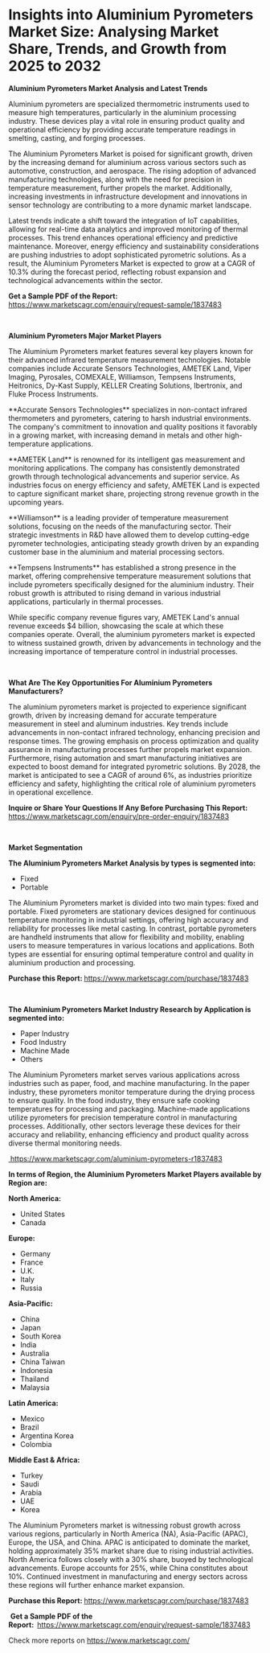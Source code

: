<p><h1>Insights into Aluminium Pyrometers Market Size: Analysing Market Share, Trends, and Growth from 2025 to 2032</h1></p><p><strong>Aluminium Pyrometers Market Analysis and Latest Trends</strong></p>
<p><p>Aluminium pyrometers are specialized thermometric instruments used to measure high temperatures, particularly in the aluminium processing industry. These devices play a vital role in ensuring product quality and operational efficiency by providing accurate temperature readings in smelting, casting, and forging processes. </p><p>The Aluminium Pyrometers Market is poised for significant growth, driven by the increasing demand for aluminium across various sectors such as automotive, construction, and aerospace. The rising adoption of advanced manufacturing technologies, along with the need for precision in temperature measurement, further propels the market. Additionally, increasing investments in infrastructure development and innovations in sensor technology are contributing to a more dynamic market landscape.</p><p>Latest trends indicate a shift toward the integration of IoT capabilities, allowing for real-time data analytics and improved monitoring of thermal processes. This trend enhances operational efficiency and predictive maintenance. Moreover, energy efficiency and sustainability considerations are pushing industries to adopt sophisticated pyrometric solutions. As a result, the Aluminium Pyrometers Market is expected to grow at a CAGR of 10.3% during the forecast period, reflecting robust expansion and technological advancements within the sector.</p></p>
<p><strong>Get a Sample PDF of the Report:&nbsp;</strong> <a href="https://www.marketscagr.com/enquiry/request-sample/1837483?utm_campaign=2097&utm_medium=2&utm_source=Github&utm_content=ia&utm_term=28022025&utm_id=aluminium-pyrometers">https://www.marketscagr.com/enquiry/request-sample/1837483</a></p>
<p>&nbsp;</p>
<p><strong>Aluminium Pyrometers Major Market Players</strong></p>
<p><p>The Aluminium Pyrometers market features several key players known for their advanced infrared temperature measurement technologies. Notable companies include Accurate Sensors Technologies, AMETEK Land, Viper Imaging, Pyrosales, COMEXALE, Williamson, Tempsens Instruments, Heitronics, Dy-Kast Supply, KELLER Creating Solutions, Ibertronix, and Fluke Process Instruments.</p><p>**Accurate Sensors Technologies** specializes in non-contact infrared thermometers and pyrometers, catering to harsh industrial environments. The company's commitment to innovation and quality positions it favorably in a growing market, with increasing demand in metals and other high-temperature applications.</p><p>**AMETEK Land** is renowned for its intelligent gas measurement and monitoring applications. The company has consistently demonstrated growth through technological advancements and superior service. As industries focus on energy efficiency and safety, AMETEK Land is expected to capture significant market share, projecting strong revenue growth in the upcoming years.</p><p>**Williamson** is a leading provider of temperature measurement solutions, focusing on the needs of the manufacturing sector. Their strategic investments in R&D have allowed them to develop cutting-edge pyrometer technologies, anticipating steady growth driven by an expanding customer base in the aluminium and material processing sectors.</p><p>**Tempsens Instruments** has established a strong presence in the market, offering comprehensive temperature measurement solutions that include pyrometers specifically designed for the aluminium industry. Their robust growth is attributed to rising demand in various industrial applications, particularly in thermal processes.</p><p>While specific company revenue figures vary, AMETEK Land's annual revenue exceeds $4 billion, showcasing the scale at which these companies operate. Overall, the aluminium pyrometers market is expected to witness sustained growth, driven by advancements in technology and the increasing importance of temperature control in industrial processes.</p></p>
<p>&nbsp;</p>
<p><strong>What Are The Key Opportunities For Aluminium Pyrometers Manufacturers?</strong></p>
<p><p>The aluminium pyrometers market is projected to experience significant growth, driven by increasing demand for accurate temperature measurement in steel and aluminum industries. Key trends include advancements in non-contact infrared technology, enhancing precision and response times. The growing emphasis on process optimization and quality assurance in manufacturing processes further propels market expansion. Furthermore, rising automation and smart manufacturing initiatives are expected to boost demand for integrated pyrometric solutions. By 2028, the market is anticipated to see a CAGR of around 6%, as industries prioritize efficiency and safety, highlighting the critical role of aluminium pyrometers in operational excellence.</p></p>
<p><strong>Inquire or Share Your Questions If Any Before Purchasing This Report:</strong> <a href="https://www.marketscagr.com/enquiry/pre-order-enquiry/1837483?utm_campaign=2097&utm_medium=2&utm_source=Github&utm_content=ia&utm_term=28022025&utm_id=aluminium-pyrometers">https://www.marketscagr.com/enquiry/pre-order-enquiry/1837483</a></p>
<p>&nbsp;</p>
<p><strong>Market Segmentation</strong></p>
<p><strong>The Aluminium Pyrometers Market Analysis by types is segmented into:</strong></p>
<p><ul><li>Fixed</li><li>Portable</li></ul></p>
<p><p>The Aluminium Pyrometers market is divided into two main types: fixed and portable. Fixed pyrometers are stationary devices designed for continuous temperature monitoring in industrial settings, offering high accuracy and reliability for processes like metal casting. In contrast, portable pyrometers are handheld instruments that allow for flexibility and mobility, enabling users to measure temperatures in various locations and applications. Both types are essential for ensuring optimal temperature control and quality in aluminium production and processing.</p></p>
<p><strong>Purchase this Report:&nbsp;</strong><a href="https://www.marketscagr.com/purchase/1837483?utm_campaign=2097&utm_medium=2&utm_source=Github&utm_content=ia&utm_term=28022025&utm_id=aluminium-pyrometers">https://www.marketscagr.com/purchase/1837483</a></p>
<p>&nbsp;</p>
<p><strong>The Aluminium Pyrometers Market Industry Research by Application is segmented into:</strong></p>
<p><ul><li>Paper Industry</li><li>Food Industry</li><li>Machine Made</li><li>Others</li></ul></p>
<p><p>The Aluminium Pyrometers market serves various applications across industries such as paper, food, and machine manufacturing. In the paper industry, these pyrometers monitor temperature during the drying process to ensure quality. In the food industry, they ensure safe cooking temperatures for processing and packaging. Machine-made applications utilize pyrometers for precision temperature control in manufacturing processes. Additionally, other sectors leverage these devices for their accuracy and reliability, enhancing efficiency and product quality across diverse thermal monitoring needs.</p></p>
<p><a href="https://www.marketscagr.com/aluminium-pyrometers-r1837483?utm_campaign=2097&utm_medium=2&utm_source=Github&utm_content=ia&utm_term=28022025&utm_id=aluminium-pyrometers">&nbsp;https://www.marketscagr.com/aluminium-pyrometers-r1837483</a></p>
<p><strong>In terms of Region, the Aluminium Pyrometers Market Players available by Region are:</strong></p>
<p>
    <p> <strong> North America: </strong>
        <ul>
            <li>United States</li>
            <li>Canada</li>
        </ul>
        </p> 
    <p> <strong> Europe: </strong>
        <ul>
            <li>Germany</li>
            <li>France</li>
            <li>U.K.</li>
            <li>Italy</li>
            <li>Russia</li>
        </ul>
        </p> 
    <p> <strong> Asia-Pacific: </strong>
        <ul>
            <li>China</li>
            <li>Japan</li>
            <li>South Korea</li>
            <li>India</li>
            <li>Australia</li>
            <li>China Taiwan</li>
            <li>Indonesia</li>
            <li>Thailand</li>
            <li>Malaysia</li>
        </ul>
        </p> 
    <p> <strong> Latin America: </strong>
        <ul>
            <li>Mexico</li>
            <li>Brazil</li>
            <li>Argentina Korea</li>
            <li>Colombia</li>
        </ul>
        </p> 
    <p> <strong> Middle East & Africa: </strong>
        <ul>
            <li>Turkey</li>
            <li>Saudi</li>
            <li>Arabia</li>
            <li>UAE</li>
            <li>Korea</li>
        </ul>
    </p>
    </p>
<p><p>The Aluminium Pyrometers market is witnessing robust growth across various regions, particularly in North America (NA), Asia-Pacific (APAC), Europe, the USA, and China. APAC is anticipated to dominate the market, holding approximately 35% market share due to rising industrial activities. North America follows closely with a 30% share, buoyed by technological advancements. Europe accounts for 25%, while China constitutes about 10%. Continued investment in manufacturing and energy sectors across these regions will further enhance market expansion.</p></p>
<p><strong>Purchase this Report: </strong><a href="https://www.marketscagr.com/purchase/1837483?utm_campaign=2097&utm_medium=2&utm_source=Github&utm_content=ia&utm_term=28022025&utm_id=aluminium-pyrometers">https://www.marketscagr.com/purchase/1837483</a></p>
<p>&nbsp;<strong>Get a Sample PDF of the Report:&nbsp;&nbsp;</strong><a href="https://www.marketscagr.com/enquiry/request-sample/1837483?utm_campaign=2097&utm_medium=2&utm_source=Github&utm_content=ia&utm_term=28022025&utm_id=aluminium-pyrometers">https://www.marketscagr.com/enquiry/request-sample/1837483</a></p>
<p><strong></strong></p>
<p>Check more reports on <a href="https://www.marketscagr.com/?utm_campaign=2097&utm_medium=2&utm_source=Github&utm_content=ia&utm_term=28022025&utm_id=aluminium-pyrometers">https://www.marketscagr.com/</a></p>